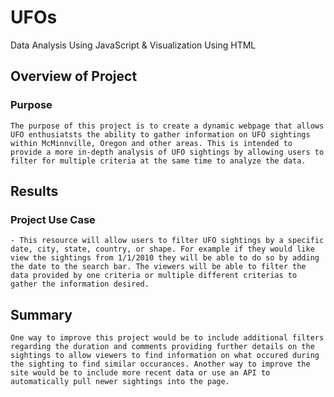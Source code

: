 # UFOs
Data Analysis Using JavaScript &amp; Visualization Using HTML

## Overview of Project

### Purpose
    The purpose of this project is to create a dynamic webpage that allows UFO enthusiatsts the ability to gather information on UFO sightings within McMinnville, Oregon and other areas. This is intended to provide a more in-depth analysis of UFO sightings by allowing users to filter for multiple criteria at the same time to analyze the data.

## Results

### Project Use Case
    - This resource will allow users to filter UFO sightings by a specific date, city, state, country, or shape. For example if they would like view the sightings from 1/1/2010 they will be able to do so by adding the date to the search bar. The viewers will be able to filter the data provided by one criteria or multiple different criterias to gather the information desired. 
    
## Summary
    One way to improve this project would be to include additional filters regarding the duration and comments providing further details on the sightings to allow viewers to find information on what occured during the sighting to find similar occurances. Another way to improve the site would be to include more recent data or use an API to automatically pull newer sightings into the page.  
